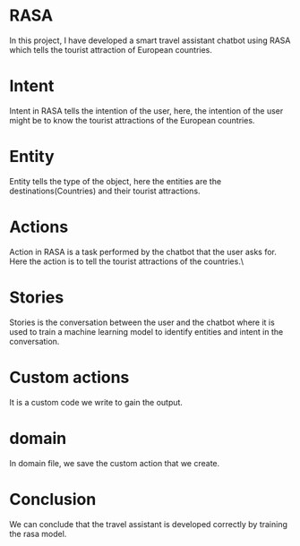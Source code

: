 # RASA
In this project, I have developed a smart travel assistant chatbot using RASA which tells the tourist attraction of European countries.
# Intent
Intent in RASA tells the intention of the user, here, the intention of the user might be to know the tourist attractions of the European countries.
# Entity
Entity tells the type of the object, here the entities are the destinations(Countries) and their tourist attractions.
# Actions
Action in RASA is a task performed by the chatbot that the user asks for. Here the action is to tell the tourist attractions of the countries.\
# Stories
Stories is the conversation between the user and the chatbot where it is used to train a machine learning model to identify entities and intent in the conversation.
# Custom actions
It is a custom code we write to gain the output.
# domain
In domain file, we save the custom action that we create. 

# Conclusion
We can conclude that the travel assistant is developed correctly by training the rasa model.
